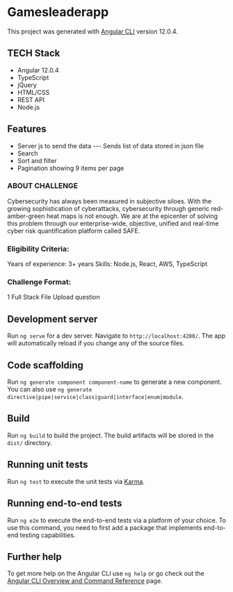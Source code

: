 # Gamesleaderapp

This project was generated with [Angular CLI](https://github.com/angular/angular-cli) version 12.0.4.

## TECH Stack

* Angular 12.0.4
* TypeScript
* jQuery
* HTML/CSS
* REST API
* Node.js

## Features 

* Server js to send the data --- Sends list of data stored in json file
* Search
* Sort and filter
* Pagination showing 9 items per page 


### ABOUT CHALLENGE

Cybersecurity has always been measured in subjective siloes. With the growing sophistication of cyberattacks, cybersecurity through generic red-amber-green heat maps is not enough. We are at the epicenter of solving this problem through our enterprise-wide, objective, unified and real-time cyber risk quantification platform called SAFE.

### Eligibility Criteria:

Years of experience: 3+ years
Skills: Node.js, React, AWS, TypeScript


### Challenge Format:

1 Full Stack File Upload question



## Development server

Run `ng serve` for a dev server. Navigate to `http://localhost:4200/`. The app will automatically reload if you change any of the source files.

## Code scaffolding

Run `ng generate component component-name` to generate a new component. You can also use `ng generate directive|pipe|service|class|guard|interface|enum|module`.

## Build

Run `ng build` to build the project. The build artifacts will be stored in the `dist/` directory.

## Running unit tests

Run `ng test` to execute the unit tests via [Karma](https://karma-runner.github.io).

## Running end-to-end tests

Run `ng e2e` to execute the end-to-end tests via a platform of your choice. To use this command, you need to first add a package that implements end-to-end testing capabilities.

## Further help

To get more help on the Angular CLI use `ng help` or go check out the [Angular CLI Overview and Command Reference](https://angular.io/cli) page.
